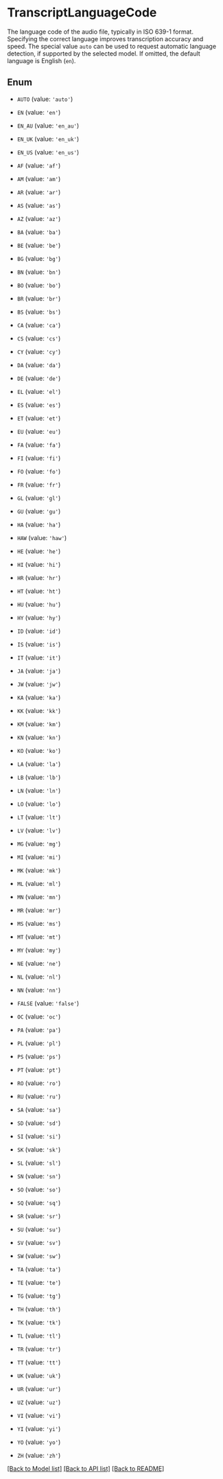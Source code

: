 # TranscriptLanguageCode

The language code of the audio file, typically in ISO 639-1 format. Specifying the correct language improves transcription accuracy and speed. The special value `auto` can be used to request automatic language detection, if supported by the selected model. If omitted, the default language is English (`en`). 

## Enum

* `AUTO` (value: `'auto'`)

* `EN` (value: `'en'`)

* `EN_AU` (value: `'en_au'`)

* `EN_UK` (value: `'en_uk'`)

* `EN_US` (value: `'en_us'`)

* `AF` (value: `'af'`)

* `AM` (value: `'am'`)

* `AR` (value: `'ar'`)

* `AS` (value: `'as'`)

* `AZ` (value: `'az'`)

* `BA` (value: `'ba'`)

* `BE` (value: `'be'`)

* `BG` (value: `'bg'`)

* `BN` (value: `'bn'`)

* `BO` (value: `'bo'`)

* `BR` (value: `'br'`)

* `BS` (value: `'bs'`)

* `CA` (value: `'ca'`)

* `CS` (value: `'cs'`)

* `CY` (value: `'cy'`)

* `DA` (value: `'da'`)

* `DE` (value: `'de'`)

* `EL` (value: `'el'`)

* `ES` (value: `'es'`)

* `ET` (value: `'et'`)

* `EU` (value: `'eu'`)

* `FA` (value: `'fa'`)

* `FI` (value: `'fi'`)

* `FO` (value: `'fo'`)

* `FR` (value: `'fr'`)

* `GL` (value: `'gl'`)

* `GU` (value: `'gu'`)

* `HA` (value: `'ha'`)

* `HAW` (value: `'haw'`)

* `HE` (value: `'he'`)

* `HI` (value: `'hi'`)

* `HR` (value: `'hr'`)

* `HT` (value: `'ht'`)

* `HU` (value: `'hu'`)

* `HY` (value: `'hy'`)

* `ID` (value: `'id'`)

* `IS` (value: `'is'`)

* `IT` (value: `'it'`)

* `JA` (value: `'ja'`)

* `JW` (value: `'jw'`)

* `KA` (value: `'ka'`)

* `KK` (value: `'kk'`)

* `KM` (value: `'km'`)

* `KN` (value: `'kn'`)

* `KO` (value: `'ko'`)

* `LA` (value: `'la'`)

* `LB` (value: `'lb'`)

* `LN` (value: `'ln'`)

* `LO` (value: `'lo'`)

* `LT` (value: `'lt'`)

* `LV` (value: `'lv'`)

* `MG` (value: `'mg'`)

* `MI` (value: `'mi'`)

* `MK` (value: `'mk'`)

* `ML` (value: `'ml'`)

* `MN` (value: `'mn'`)

* `MR` (value: `'mr'`)

* `MS` (value: `'ms'`)

* `MT` (value: `'mt'`)

* `MY` (value: `'my'`)

* `NE` (value: `'ne'`)

* `NL` (value: `'nl'`)

* `NN` (value: `'nn'`)

* `FALSE` (value: `'false'`)

* `OC` (value: `'oc'`)

* `PA` (value: `'pa'`)

* `PL` (value: `'pl'`)

* `PS` (value: `'ps'`)

* `PT` (value: `'pt'`)

* `RO` (value: `'ro'`)

* `RU` (value: `'ru'`)

* `SA` (value: `'sa'`)

* `SD` (value: `'sd'`)

* `SI` (value: `'si'`)

* `SK` (value: `'sk'`)

* `SL` (value: `'sl'`)

* `SN` (value: `'sn'`)

* `SO` (value: `'so'`)

* `SQ` (value: `'sq'`)

* `SR` (value: `'sr'`)

* `SU` (value: `'su'`)

* `SV` (value: `'sv'`)

* `SW` (value: `'sw'`)

* `TA` (value: `'ta'`)

* `TE` (value: `'te'`)

* `TG` (value: `'tg'`)

* `TH` (value: `'th'`)

* `TK` (value: `'tk'`)

* `TL` (value: `'tl'`)

* `TR` (value: `'tr'`)

* `TT` (value: `'tt'`)

* `UK` (value: `'uk'`)

* `UR` (value: `'ur'`)

* `UZ` (value: `'uz'`)

* `VI` (value: `'vi'`)

* `YI` (value: `'yi'`)

* `YO` (value: `'yo'`)

* `ZH` (value: `'zh'`)

[[Back to Model list]](../README.md#documentation-for-models) [[Back to API list]](../README.md#documentation-for-api-endpoints) [[Back to README]](../README.md)


